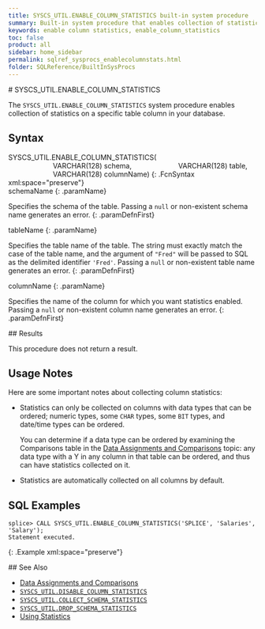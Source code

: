 ```yaml
---
title: SYSCS_UTIL.ENABLE_COLUMN_STATISTICS built-in system procedure
summary: Built-in system procedure that enables collection of statistics on a specific column in a specific table.
keywords: enable column statistics, enable_column_statistics
toc: false
product: all
sidebar: home_sidebar
permalink: sqlref_sysprocs_enablecolumnstats.html
folder: SQLReference/BuiltInSysProcs
---
```

<section>
<div class="TopicContent" data-swiftype-index="true" markdown="1">
# SYSCS_UTIL.ENABLE_COLUMN_STATISTICS

The `SYSCS_UTIL.ENABLE_COLUMN_STATISTICS` system procedure enables
collection of statistics on a specific table column in your database.

## Syntax

<div class="fcnWrapperWide" markdown="1">
    SYSCS_UTIL.ENABLE_COLUMN_STATISTICS(
                           VARCHAR(128) schema,
                           VARCHAR(128) table,
                           VARCHAR(128) columnName)
{: .FcnSyntax xml:space="preserve"}

</div>
<div class="paramList" markdown="1">
schemaName
{: .paramName}

Specifies the schema of the table. Passing a `null` or non-existent
schema name generates an error.
{: .paramDefnFirst}

tableName
{: .paramName}

Specifies the table name of the table. The string must exactly match the
case of the table name, and the argument of `"Fred"` will be passed to
SQL as the delimited identifier `'Fred'`. Passing a `null` or
non-existent table name generates an error.
{: .paramDefnFirst}

columnName
{: .paramName}

Specifies the name of the column for which you want statistics enabled.
Passing a `null` or non-existent column name generates an error.
{: .paramDefnFirst}

</div>
## Results

This procedure does not return a result.

## Usage Notes

Here are some <span class="Highlighted">important notes</span> about
collecting column statistics:

* Statistics can only be collected on columns with data types that can
  be ordered; numeric types, some `CHAR` types, some `BIT` types, and
  date/time types can be ordered.

  You can determine if a data type can be ordered by examining the
  Comparisons table in the [Data Assignments and
  Comparisons](sqlref_datatypes_compatability.html) topic: any data type
  with a <span class="CodeBoldFont">Y</span> in any column in that table
  can be ordered, and thus can have statistics collected on it.

* Statistics are automatically collected on all columns by default.

## SQL Examples

<div class="preWrapperWide" markdown="1">

    splice> CALL SYSCS_UTIL.ENABLE_COLUMN_STATISTICS('SPLICE', 'Salaries', 'Salary');
    Statement executed.
{: .Example xml:space="preserve"}

</div>
## See Also

* [Data Assignments and
  Comparisons](sqlref_datatypes_compatability.html)
* [`SYSCS_UTIL.DISABLE_COLUMN_STATISTICS`](sqlref_sysprocs_disablecolumnstats.html)
* [`SYSCS_UTIL.COLLECT_SCHEMA_STATISTICS`](sqlref_sysprocs_collectschemastats.html)
* [`SYSCS_UTIL.DROP_SCHEMA_STATISTICS`](sqlref_sysprocs_dropschemastats.html)
* [Using Statistics](bestpractices_optimizer_statistics.html)

</div>
</section>
